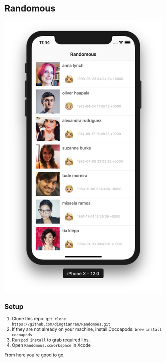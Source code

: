 # Randomous

![Example](https://github.com/dingtianran/Randomous/blob/master/ScreenShot.jpg)

## Setup

1. Clone this repo: `git clone https://github.com/dingtianran/Randomous.git`
2. If they are not already on your machine, install Cocoapods: `brew install cocoapods`
3. Run `pod install` to grab required libs.
4. Open `Randomous.xcworkspace` in Xcode

From here you're good to go.
